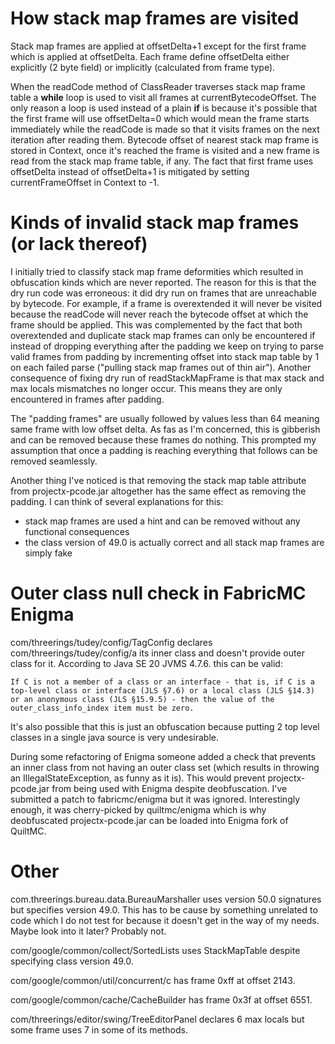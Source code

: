 # How stack map frames are visited

Stack map frames are applied at offsetDelta+1 except for the first frame which is applied at offsetDelta. Each frame define offsetDelta either explicitly (2 byte field) or implicitly (calculated from frame type).

When the readCode method of ClassReader traverses stack map frame table a **while** loop is used to visit all frames at currentBytecodeOffset. The only reason a loop is used instead of a plain **if** is because it's possible that the first frame will use offsetDelta=0 which would mean the frame starts immediately while the readCode is made so that it visits frames on the next iteration after reading them. Bytecode offset of nearest stack map frame is stored in Context, once it's reached the frame is visited and a new frame is read from the stack map frame table, if any. The fact that first frame uses offsetDelta instead of offsetDelta+1 is mitigated by setting currentFrameOffset in Context to -1.

# Kinds of invalid stack map frames (or lack thereof)

I initially tried to classify stack map frame deformities which resulted in obfuscation kinds which are never reported. The reason for this is that the dry run code was erroneous: it did dry run on frames that are unreachable by bytecode. For example, if a frame is overextended it will never be visited because the readCode will never reach the bytecode offset at which the frame should be applied. This was complemented by the fact that both overextended and duplicate stack map frames can only be encountered if instead of dropping everything after the padding we keep on trying to parse valid frames from padding by incrementing offset into stack map table by 1 on each failed parse ("pulling stack map frames out of thin air"). Another consequence of fixing dry run of readStackMapFrame is that max stack and max locals mismatches no longer occur. This means they are only encountered in frames after padding.

The "padding frames" are usually followed by values less than 64 meaning same frame with low offset delta. As fas as I'm concerned, this is gibberish and can be removed because these frames do nothing. This prompted my assumption that once a padding is reaching everything that follows can be removed seamlessly.

Another thing I've noticed is that removing the stack map table attribute from projectx-pcode.jar altogether has the same effect as removing the padding. I can think of several explanations for this:
 - stack map frames are used a hint and can be removed without any functional consequences
 - the class version of 49.0 is actually correct and all stack map frames are simply fake

# Outer class null check in FabricMC Enigma

com/threerings/tudey/config/TagConfig declares com/threerings/tudey/config/a its inner class and doesn't provide outer class for it. According to Java SE 20 JVMS 4.7.6. this can be valid:

```
If C is not a member of a class or an interface - that is, if C is a top-level class or interface (JLS §7.6) or a local class (JLS §14.3) or an anonymous class (JLS §15.9.5) - then the value of the outer_class_info_index item must be zero.
```

It's also possible that this is just an obfuscation because putting 2 top level classes in a single java source is very undesirable.

During some refactoring of Enigma someone added a check that prevents an inner class from not having an outer class set (which results in throwing an IllegalStateException, as funny as it is). This would prevent projectx-pcode.jar from being used with Enigma despite deobfuscation. I've submitted a patch to fabricmc/enigma but it was ignored. Interestingly enough, it was cherry-picked by quiltmc/enigma which is why deobfuscated projectx-pcode.jar can be loaded into Enigma fork of QuiltMC.

# Other

com.threerings.bureau.data.BureauMarshaller uses version 50.0 signatures but specifies version 49.0. This has to be cause by something unrelated to code which I do not test for because it doesn't get in the way of my needs. Maybe look into it later? Probably not.

com/google/common/collect/SortedLists uses StackMapTable despite specifying class version 49.0.

com/google/common/util/concurrent/c has frame 0xff at offset 2143.

com/google/common/cache/CacheBuilder has frame 0x3f at offset 6551.

com/threerings/editor/swing/TreeEditorPanel declares 6 max locals but some frame uses 7 in some of its methods.
